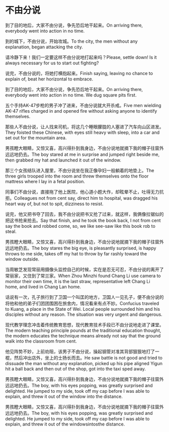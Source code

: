 # 不由分说

<p><span class="chinese">到了目的地后，大家不由分说，争先恐后地干起来。</span><span class="english">On arriving there, everybody went into action in no time.</span></p>

<p><span class="chinese">到的城下，不由分说，开始攻城。</span><span class="english">To the city, the men without any explanation, began attacking the city.</span></p>

<p><span class="chinese">请冷静下来！我们一定要这样不由分说地打起来吗？</span><span class="english">Please, settle down! Is it always necessary for us to start out fighting?</span></p>

<p><span class="chinese">说完，不由分说的，将她打横抱起来。</span><span class="english">Finish saying, leaving no chance to explain of, beat her horizontal to embrace.</span></p>

<p><span class="chinese">到了目的地后，大家不由分说，争先恐后地干起来。</span><span class="english">On arriving there, everybody went into action in no time. We dug square pits first.</span></p>

<p><span class="chinese">五个手持AK-47步枪的男子冲了进来，不由分说就大开杀戒。</span><span class="english">Five men wielding AK-47 rifles charged in and opened fire without asking anyone to identify themselves.</span></p>

<p><span class="chinese">那些人不由分说，让人找来司机，将这几个睡眼朦胧的人塞进了汽车向山区进发。</span><span class="english">They foisted these Chinese, with eyes still heavy with sleep, into a car and set out for the mountain area.</span></p>

<p><span class="chinese">男孩瞪大眼睛，又惊又喜，高兴得扑到我身边，不由分说地就摘下我的帽子往窗外远远地扔去。</span><span class="english">The boy stared at me in surprise and jumped right beside me, then grabbed my hat and launched it out of the window.</span></p>

<p><span class="chinese">那三个女孩结队进入屋里，不由分说坐在我正像孕妇一般躺着的地垫上。</span><span class="english">The three girls trooped into the room and threw themselves onto the floor mattress where I lay in a fetal position.</span></p>

<p><span class="chinese">同事们不由分说，直接拖了他上医院，他心道小题大作，却眩晕不止，吐得无力抗拒。</span><span class="english">Colleagues not from cent say, direct him to hospital, was dragged his heart way of, but not to spit, dizziness to resist.</span></p>

<p><span class="chinese">说完，他又把书夺了回去，我不由分说把书又抢了过来，就这样，我俩像拉锯似的把这书抢来抢去。</span><span class="english">Say that finish, and he took the book back, I not from cent say the book and robbed come, so, we like see-saw like this book rob to steal.</span></p>

<p><span class="chinese">男孩瞪大眼睛，又惊又喜，高兴得扑到我身边，不由分说地就摘下我的帽子往窗外远远地扔去。</span><span class="english">The boy stares the big eye, is pleasantly surprised, is happy throws to me side, takes off my hat to throw by far rashly toward the window outside.</span></p>

<p><span class="chinese">当周敏芝发现常丽用摄像头监控自己的时候，实在是忍无可忍，不由分说的离开了常丽家，又住到了常兰家。</span><span class="english">When Zhou Minzhi found Chang Li use camera to monitor their own time, it is the last straw, representative left Chang Li home, and lived in Chang Lan home.</span></p>

<p><span class="chinese">话说有一次，孔子旅行到了卫国一个叫匡的地方，卫国人一见孔子，便不由分说的将他和他的弟子们团团围困在旅舍内，情况看来有点不妙。</span><span class="english">Confucius traveled to Kuang, a place in the State of Wei. Local people surrounded him and his disciples without any reason. The situation was very urgent and dangerous.</span></p>

<p><span class="chinese">现代教学理念冲击着传统教育思想，现代教育技术手段已不由分说地走进了课堂。</span><span class="english">The modern teaching principle pounds at the traditional education thought, the modern educates the technique means already not say that the ground walk into the classroom from cent.</span></p>

<p><span class="chinese">他见阵势不妙，上前劝阻，该男子不由分说，操起钢管对准其背部狠狠地打了一棍，然后冲出店外，坐上的士扬长而去。</span><span class="english">He saw battle is not good and tried to dissuade the man without any explanation, picked up his pipe aligned Yigun hit a ball back and then out of the shop, got into the taxi sped away.</span></p>

<p><span class="chinese">男孩瞪大眼睛，又惊又喜，高兴得扑到我身边，不由分说地就摘下我的帽子往窗外远远地扔去。</span><span class="english">The boy, with his eyes popping, was greatly surprised and delighted. He jumped to my side, took off my cap before I was able to explain, and threw it out of the window into the distance.</span></p>

<p><span class="chinese">男孩瞪大眼睛，又惊又喜，高兴得扑到我身边，不由分说地就摘下我的帽子往窗外远远地扔去。</span><span class="english">The boy, with his eyes popping, was greatly surprised and delighted. He jumped to my side, took off my cap before I was able to explain, and threw it out of the windowsintosthe distance.</span></p>

